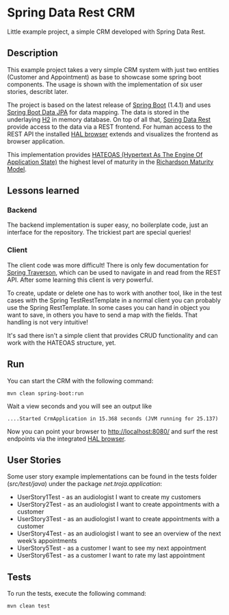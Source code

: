 # Spring Data Rest CRM
Little example project, a simple CRM developed with Spring Data Rest.

## Description
This example project takes a very simple CRM system with just two entities (Customer and Appointment) as
base to showcase some spring boot components. The usage is shown with the implementation of six user stories,
describt later.

The project is based on the latest release of [Spring Boot](https://projects.spring.io/spring-boot/) (1.4.1)
and uses [Spring Boot Data JPA](https://spring.io/guides/gs/accessing-data-jpa/) for data mapping.
The data is stored in the underlaying [H2](http://www.h2database.com/) in memory database.
On top of all that, [Spring Data Rest](http://projects.spring.io/spring-data-rest/) provide access 
to the data via a REST frontend. For human access to the REST API the installed 
[HAL browser](https://github.com/mikekelly/hal-browser) extends and visualizes the frontend as browser
application.

This implementation provides 
[HATEOAS (Hypertext As The Engine Of Application State)](https://en.wikipedia.org/wiki/HATEOAS) the highest
level of maturity in the [Richardson Maturity Model](http://martinfowler.com/articles/richardsonMaturityModel.html).

## Lessons learned
### Backend
The backend implementation is super easy, no boilerplate code, just an interface for the repository. The
trickiest part are special queries!

### Client
The client code was more difficult! There is only few documentation for 
[Spring Traverson](http://docs.spring.io/autorepo/docs/spring-hateoas/0.20.x/reference/html/#client), which
can be used to navigate in and read from the REST API. After some learning this client is very powerful.

To create, update or delete one has to work with another tool, like in the test cases with the Spring 
TestRestTemplate in a normal client you can probably use the Spring RestTemplate. In some cases you can hand 
in object you want to save, in others you have to send a map with the fields. That handling is not very
intuitive!

It's sad there isn't a simple client that provides CRUD functionality and can work with the HATEOAS 
structure, yet.

## Run
You can start the CRM with the following command:
```shell
mvn clean spring-boot:run
```
Wait a view seconds and you will see an output like
```
....Started CrmApplication in 15.368 seconds (JVM running for 25.137)
```

Now you can point your browser to [http://localhost:8080/](http://localhost:8080/) and surf the rest 
endpoints via the integrated [HAL browser](https://github.com/mikekelly/hal-browser).

## User Stories
Some user story example implementations can be found in the tests folder (*src/test/java*)
under the package *net.troja.application*:
* UserStory1Test - as an audiologist I want to create my customers
* UserStory2Test - as an audiologist I want to create appointments with a customer
* UserStory3Test - as an audiologist I want to create appointments with a customer
* UserStory4Test - as an audiologist I want to see an overview of the next week’s appointments
* UserStory5Test - as a customer I want to see my next appointment
* UserStory6Test - as a customer I want to rate my last appointment

## Tests
To run the tests, execute the following command:
```shell
mvn clean test
```
